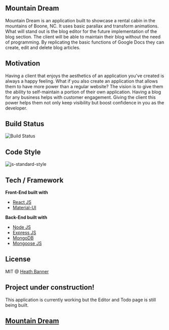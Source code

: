 ## Mountain Dream

Mountain Dream is an application built to showcase a rental cabin in the mountains of Boone, NC. It uses basic parallax and transform animations. What will stand out is the blog editor for the future implementation of the blog section. The client will be able to maintain their blog without the need of programming. By replicating the basic functions of Google Docs they can create, edit and delete blog articles.

## Motivation

Having a client that enjoys the aesthetics of an application you've created is always a happy feeling. What if you also create an application that allows them to have more power than a regular website? The vision is to give them the ability to self-maintain a portion of their own application. Having a blog for any business helps with customer engagement. Giving the client this power helps them not only keep visibility but boost confidence in you as the developer.

## Build Status

![Build Status](https://travis-ci.org/HeathBanner/FutureScaper.svg?branch=master)

## Code Style

![js-standard-style](https://camo.githubusercontent.com/1c5c800fbdabc79cfaca8c90dd47022a5b5c7486/68747470733a2f2f696d672e736869656c64732e696f2f62616467652f636f64652532307374796c652d616972626e622d627269676874677265656e2e7376673f7374796c653d666c61742d737175617265)

## Tech / Framework

<b>Front-End built with</b>
- [React JS](https://reactjs.org/)
- [Material-UI](https://material-ui.com/)

<b>Back-End built with</b>
- [Node JS](https://nodejs.org)
- [Express JS](https://expressjs.com/)
- [MongoDB](https://www.mongodb.com/) 
- [Mongoose JS](https://mongoosejs.com/)

## License
MIT @ [Heath Banner](https://github.com/HeathBanner)

## Project under construction!

This application is currently working but the Editor and Todo page is still being built.

## [Mountain Dream](https://mtndream.herokuapp.com/)
